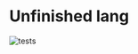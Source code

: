 # Unfinished lang

![tests](https://github.com/oscaroox/unfinished-lang/actions/workflows/eusr.yml/badge.svg)